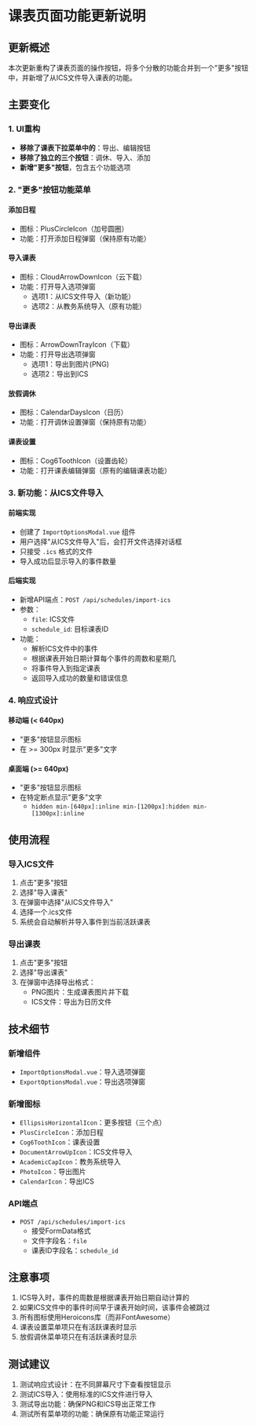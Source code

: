 # 课表页面功能更新说明

## 更新概述

本次更新重构了课表页面的操作按钮，将多个分散的功能合并到一个"更多"按钮中，并新增了从ICS文件导入课表的功能。

## 主要变化

### 1. UI重构
- **移除了课表下拉菜单中的**：导出、编辑按钮
- **移除了独立的三个按钮**：调休、导入、添加
- **新增"更多"按钮**，包含五个功能选项

### 2. "更多"按钮功能菜单

#### 添加日程
- 图标：PlusCircleIcon（加号圆圈）
- 功能：打开添加日程弹窗（保持原有功能）

#### 导入课表
- 图标：CloudArrowDownIcon（云下载）
- 功能：打开导入选项弹窗
  - 选项1：从ICS文件导入（新功能）
  - 选项2：从教务系统导入（原有功能）

#### 导出课表
- 图标：ArrowDownTrayIcon（下载）
- 功能：打开导出选项弹窗
  - 选项1：导出到图片(PNG)
  - 选项2：导出到ICS

#### 放假调休
- 图标：CalendarDaysIcon（日历）
- 功能：打开调休设置弹窗（保持原有功能）

#### 课表设置
- 图标：Cog6ToothIcon（设置齿轮）
- 功能：打开课表编辑弹窗（原有的编辑课表功能）

### 3. 新功能：从ICS文件导入

#### 前端实现
- 创建了 `ImportOptionsModal.vue` 组件
- 用户选择"从ICS文件导入"后，会打开文件选择对话框
- 只接受 `.ics` 格式的文件
- 导入成功后显示导入的事件数量

#### 后端实现
- 新增API端点：`POST /api/schedules/import-ics`
- 参数：
  - `file`: ICS文件
  - `schedule_id`: 目标课表ID
- 功能：
  - 解析ICS文件中的事件
  - 根据课表开始日期计算每个事件的周数和星期几
  - 将事件导入到指定课表
  - 返回导入成功的数量和错误信息

### 4. 响应式设计

#### 移动端 (< 640px)
- "更多"按钮显示图标
- 在 >= 300px 时显示"更多"文字

#### 桌面端 (>= 640px)
- "更多"按钮显示图标
- 在特定断点显示"更多"文字
  - `hidden min-[640px]:inline min-[1200px]:hidden min-[1300px]:inline`

## 使用流程

### 导入ICS文件
1. 点击"更多"按钮
2. 选择"导入课表"
3. 在弹窗中选择"从ICS文件导入"
4. 选择一个.ics文件
5. 系统会自动解析并导入事件到当前活跃课表

### 导出课表
1. 点击"更多"按钮
2. 选择"导出课表"
3. 在弹窗中选择导出格式：
   - PNG图片：生成课表图片并下载
   - ICS文件：导出为日历文件

## 技术细节

### 新增组件
- `ImportOptionsModal.vue`：导入选项弹窗
- `ExportOptionsModal.vue`：导出选项弹窗

### 新增图标
- `EllipsisHorizontalIcon`：更多按钮（三个点）
- `PlusCircleIcon`：添加日程
- `Cog6ToothIcon`：课表设置
- `DocumentArrowUpIcon`：ICS文件导入
- `AcademicCapIcon`：教务系统导入
- `PhotoIcon`：导出图片
- `CalendarIcon`：导出ICS

### API端点
- `POST /api/schedules/import-ics`
  - 接受FormData格式
  - 文件字段名：`file`
  - 课表ID字段名：`schedule_id`

## 注意事项

1. ICS导入时，事件的周数是根据课表开始日期自动计算的
2. 如果ICS文件中的事件时间早于课表开始时间，该事件会被跳过
3. 所有图标使用Heroicons库（而非FontAwesome）
4. 课表设置菜单项只在有活跃课表时显示
5. 放假调休菜单项只在有活跃课表时显示

## 测试建议

1. 测试响应式设计：在不同屏幕尺寸下查看按钮显示
2. 测试ICS导入：使用标准的ICS文件进行导入
3. 测试导出功能：确保PNG和ICS导出正常工作
4. 测试所有菜单项的功能：确保原有功能正常运行

